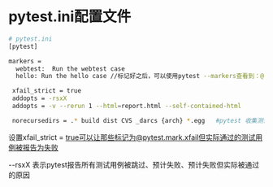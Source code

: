 <!--
 * @Descripttion: 
 * @Author: zlj
 * @Date: 2020-05-21 11:24:21
-->
# pytest.ini配置文件

```.bash
# pytest.ini
[pytest]

markers =
  webtest:  Run the webtest case
  hello: Run the hello case //标记好之后，可以使用pytest --markers查看到：@pytest.mark.hello，@pytest.mark.webtest

 xfail_strict = true 
 addopts = -rsxX
 addopts = -v --rerun 1 --html=report.html --self-contained-html

 norecursedirs = .* build dist CVS _darcs {arch} *.egg   #pytest 收集测试用例时，会递归遍历所有子目录，包括某些你明知道没必要遍历的目录，遇到这种情况，可以使用 norecursedirs 参数简化 pytest 的搜索工作
```

设置xfail_strict = true可以让那些标记为@pytest.mark.xfail但实际通过的测试用例被报告为失败

--rsxX 表示pytest报告所有测试用例被跳过、预计失败、预计失败但实际被通过的原因
